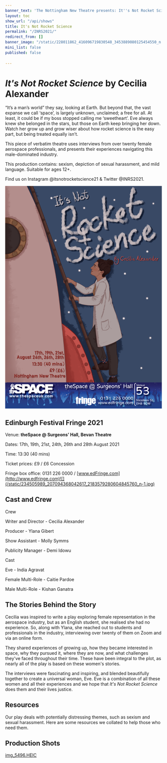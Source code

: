 ```yaml
---
banner_text: 'The Nottingham New Theatre presents: It''s Not Rocket Science'
layout: toc
show_url: "/api/shows"
title: It's Not Rocket Science
permalink: "/INRS2021/"
redirect_from: []
banner_image: "/static/228011862_416096719830548_3453889080125454550_n.png"
mini_list: false
published: false

---
```

# _It's Not Rocket Science_ by Cecilia Alexander 

“It’s a man’s world” they say, looking at Earth. But beyond that, the vast expanse we call ‘space’, is largely unknown, unclaimed; a free for all. At least, it could be if my boss stopped calling me ‘sweetheart’. Eve always knew she belonged in the stars, but those on Earth keep bringing her down. Watch her grow up and grow wiser about how rocket science is the easy part, but being treated equally isn’t.

This piece of verbatim theatre uses interviews from over twenty female aerospace professionals, and presents their experiences navigating this male-dominated industry.

This production contains: sexism, depiction of sexual harassment, and mild language. Suitable for ages 12+.

Find us on Instagram @itsnotrocketscience21 & Twitter @INRS2021.

![](/static/inrsthespacebanner12-1.png)

## Edinburgh Festival Fringe 2021

Venue: **theSpace @ Surgeons’ Hall, Bevan Theatre**

Dates: 17th, 19th, 21st, 24th, 26th and 28th August 2021

Time: 13:30 (40 mins)

Ticket prices: £9 / £6 Concession

Fringe box office: 0131 226 0000 / [www.edFringe.com](http://www.edfringe.com)![](/static/234505989_207094368042617_2183579280604845760_n-1.jpg)

## Cast and Crew

Crew

Writer and Director - Cecilia Alexander

Producer - Ylana Gibert

Show Assistant - Molly Symms

Publicity Manager - Demi Idowu

Cast

Eve - India Agravat

Female Multi-Role - Caitie Pardoe

Male Multi-Role - Kishan Ganatra

## The Stories Behind the Story

Cecilia was inspired to write a play exploring female representation in the aerospace industry, but as an English student, she realised she had no experience. So, along with Ylana, she reached out to students and professionals in the industry, interviewing over twenty of them on Zoom and via an online form. 

They shared experiences of growing up, how they became interested in space, why they pursued it, where they are now, and what challenges they've faced throughout their time. These have been integral to the plot, as nearly all of the play is based on these women's stories. 

The interviews were fascinating and inspiring, and blended beautifully together to create a universal woman, Eve. Eve is a combination of all these women and all their experiences and we hope that _It's Not Rocket Science_ does them and their lives justice.

## Resources

Our play deals with potentially distressing themes, such as sexism and sexual harassment. Here are some resources we collated to help those who need them. 

## Production Shots

[img_5496.HEIC](/static/img_5496.HEIC "img_5496.HEIC")